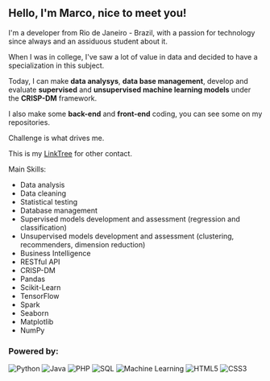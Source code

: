 ## Hello, I'm Marco, nice to meet you!

I'm a developer from Rio de Janeiro - Brazil, with a passion for technology since always and an assiduous student about it.

When I was in college, I've saw a lot of value in data and decided to have a specialization in this subject. 

Today, I can make **data analysys**, **data base management**, develop and evaluate **supervised** and **unsupervised machine learning models** under the **CRISP-DM** framework.

I also make some **back-end** and **front-end** coding, you can see some on my repositories.


Challenge is what drives me.

This is my [LinkTree](https://linktr.ee/cruz.marco.rj) for other contact.

Main Skills:
- Data analysis
- Data cleaning
- Statistical testing
- Database management
- Supervised models development and assessment (regression and classification)
- Unsupervised models development and assessment (clustering, recommenders, dimension reduction)
- Business Intelligence
- RESTful API
- CRISP-DM
- Pandas
- Scikit-Learn
- TensorFlow
- Spark
- Seaborn
- Matplotlib
- NumPy

### Powered by:
![Python](https://cruz-marco.github.io/resumee/icons/pitao.png) ![Java](https://cruz-marco.github.io/resumee/icons/java.png) ![PHP](https://cruz-marco.github.io/resumee/icons/php.png) ![SQL](https://cruz-marco.github.io/resumee/icons/base-de-dados.png) ![Machine Learning](https://cruz-marco.github.io/resumee/icons/machine-learning.png) ![HTML5](https://cruz-marco.github.io/resumee/icons/html5.png) ![CSS3](https://cruz-marco.github.io/resumee/icons/css-3.png)


